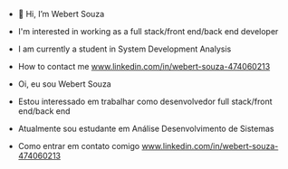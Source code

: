- 👋 Hi, I’m Webert Souza
- I'm interested in working as a full stack/front end/back end developer
- I am currently a student in System Development Analysis
- How to contact me www.linkedin.com/in/webert-souza-474060213

- Oi, eu sou Webert Souza
- Estou interessado em trabalhar como desenvolvedor full stack/front end/back end
- Atualmente sou estudante em Análise Desenvolvimento de Sistemas
- Como entrar em contato comigo www.linkedin.com/in/webert-souza-474060213

<!---
WebertSz/WebertSz is a ✨ special ✨ repository because its `README.md` (this file) appears on your GitHub profile.
You can click the Preview link to take a look at your changes.
--->
